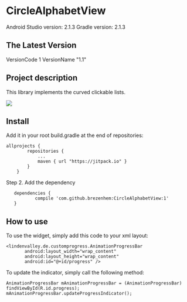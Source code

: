 CircleAlphabetView
===========
Android Studio version: 2.1.3
Gradle version: 2.1.3

The Latest Version
------------------
VersionCode 1
VersionName "1.1"

Project description
-------------------
This library implements the curved clickable lists.
 
 ![](http://im.ezgif.com/tmp/ezgif-3651176683.gif)
 
Install
-------------------

Add it in your root build.gradle at the end of repositories:
```
allprojects {
        repositories {
            ...
            maven { url "https://jitpack.io" }
        }
    }
 ```
    
Step 2. Add the dependency
 ```
    dependencies {
            compile 'com.github.brezenhem:CircleAlphabetView:1'
    } 
 ```

How to use
-------------------

To use the widget, simply add this code to your xml layout:

 ```
<lindenvalley.de.customprogress.AnimationProgressBar
        android:layout_width="wrap_content"
        android:layout_height="wrap_content"
        android:id="@+id/progress" />
 ```
 
To update the indicator, simply call the following method:
```
AnimationProgressBar mAnimationProgressBar = (AnimationProgressBar) findViewById(R.id.progress);
mAnimationProgressBar.updateProgressIndicator();
```
